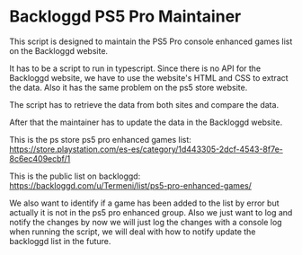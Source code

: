 # Backloggd PS5 Pro Maintainer

This script is designed to maintain the PS5 Pro console enhanced games list on the Backloggd website.

It has to be a script to run in typescript.
Since there is no API for the Backloggd website, we have to use the website's HTML and CSS to extract the data. Also it has the same problem on the ps5 store website.

The script has to retrieve the data from both sites and compare the data.

After that the maintainer has to update the data in the Backloggd website.

This is the ps store ps5 pro enhanced games list: https://store.playstation.com/es-es/category/1d443305-2dcf-4543-8f7e-8c6ec409ecbf/1

This is the public list on backloggd: https://backloggd.com/u/Termeni/list/ps5-pro-enhanced-games/

We also want to identify if a game has been added to the list by error but actually it is not in the ps5 pro enhanced group. Also we just want to log and notify the changes by now we will just log the changes with a console log when running the script, we will deal with how to notify update the backloggd list in the future.
